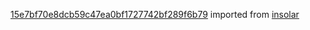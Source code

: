 [15e7bf70e8dcb59c47ea0bf1727742bf289f6b79](https://github.com/insolar/insolar/commit/15e7bf70e8dcb59c47ea0bf1727742bf289f6b79) imported from [insolar](https://github.com/insolar/insolar)
